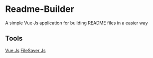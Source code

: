 # Readme-Builder
A simple Vue Js application for building README files in a easier way
## Tools
[Vue Js](https://vuejs.org/) 
[FileSaver Js](https://github.com/eligrey/FileSaver.js/)
